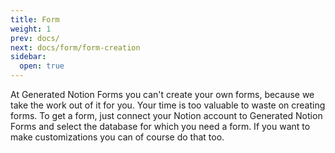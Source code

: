 ```yaml
---
title: Form
weight: 1
prev: docs/
next: docs/form/form-creation
sidebar:
  open: true
---
```


At Generated Notion Forms you can't create your own forms, because we take the work out of it for you. Your time is too valuable to waste on creating forms. To get a form, just connect your Notion account to Generated Notion Forms and select the database for which you need a form. If you want to make customizations you can of course do that too.
